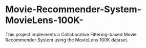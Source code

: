 # Movie-Recommender-System-MovieLens-100K-
This project implements a Collaborative Filtering-based Movie Recommender System using the MovieLens 100K dataset.
